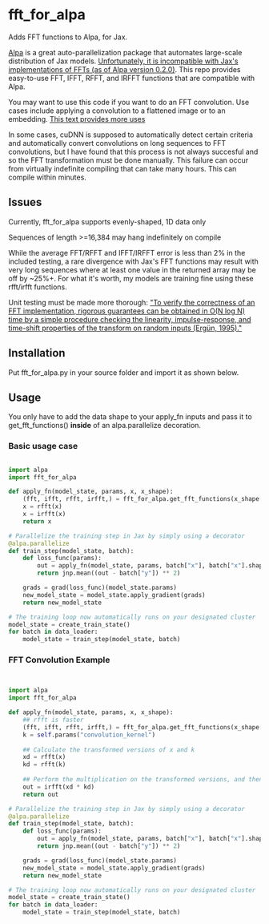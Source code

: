 # fft_for_alpa
Adds FFT functions to Alpa, for Jax.

[Alpa](https://github.com/alpa-projects/alpa) is a great auto-parallelization package that automates large-scale distribution of Jax models. [Unfortunately, it is incompatible with Jax's implementations of FFTs (as of Alpa version 0.2.0)](https://github.com/alpa-projects/alpa/issues/713). This repo provides easy-to-use FFT, IFFT, RFFT, and IRFFT functions that are compatible with Alpa.

You may want to use this code if you want to do an FFT convolution. Use cases include applying a convolution to a flattened image or to an embedding. [This text provides more uses](https://www.analog.com/media/en/technical-documentation/dsp-book/dsp_book_ch18.pdf)

In some cases, cuDNN is supposed to automatically detect certain criteria and automatically convert convolutions on long sequences to FFT convolutions, but I have found that this process is not always succesful and so the FFT transformation must be done manually. This failure can occur from virtually indefinite compiling that can take many hours. This can compile within minutes.

## Issues

Currently, fft_for_alpa supports evenly-shaped, 1D data only

Sequences of length >=16,384 may hang indefinitely on compile

While the average FFT/RFFT and IFFT/IRFFT error is less than 2% in the included testing, a rare divergence with Jax's FFT functions may result with very long sequences where at least one value in the returned array may be off by ~25%+. For what it's worth, my models are training fine using these rfft/irfft functions.

Unit testing must be made more thorough:
["To verify the correctness of an FFT implementation, rigorous guarantees can be obtained in O(N log N) time by a simple procedure checking the linearity, impulse-response, and time-shift properties of the transform on random inputs (Ergün, 1995)."](https://en.wikipedia.org/wiki/Fast_Fourier_transform#Computational_issues:~:text=To%20verify%20the%20correctness%20of%20an%20FFT%20implementation%2C%20rigorous%20guarantees%20can%20be%20obtained%20in%20O(N%C2%A0log%C2%A0N)%20time%20by%20a%20simple%20procedure%20checking%20the%20linearity%2C%20impulse%2Dresponse%2C%20and%20time%2Dshift%20properties%20of%20the%20transform%20on%20random%20inputs%20(Erg%C3%BCn%2C%201995).%5B39%5D)



## Installation
Put fft_for_alpa.py in your source folder and import it as shown below.

## Usage
You only have to add the data shape to your apply_fn inputs and pass it to get_fft_functions() **inside** of an alpa.parallelize decoration. 


### Basic usage case
```python

import alpa
import fft_for_alpa

def apply_fn(model_state, params, x, x_shape):
    (fft, ifft, rfft, irfft,) = fft_for_alpa.get_fft_functions(x_shape[-1])
    x = rfft(x)
    x = irfft(x)
    return x    

# Parallelize the training step in Jax by simply using a decorator
@alpa.parallelize
def train_step(model_state, batch):
    def loss_func(params):
        out = apply_fn(model_state, params, batch["x"], batch["x"].shape) # Add the shape as an argument to the model
        return jnp.mean((out - batch["y"]) ** 2)

    grads = grad(loss_func)(model_state.params)
    new_model_state = model_state.apply_gradient(grads)
    return new_model_state

# The training loop now automatically runs on your designated cluster
model_state = create_train_state()
for batch in data_loader:
    model_state = train_step(model_state, batch)
```


### FFT Convolution Example
```python


import alpa
import fft_for_alpa

def apply_fn(model_state, params, x, x_shape):
    ## rfft is faster
    (fft, ifft, rfft, irfft,) = fft_for_alpa.get_fft_functions(x_shape[-1])  
    k = self.params("convolution_kernel")
    
    ## Calculate the transformed versions of x and k
    xd = rfft(x)
    kd = rfft(k)
    
    ## Perform the multiplication on the transformed versions, and then perform an inverse transform
    out = irfft(xd * kd)
    return out

# Parallelize the training step in Jax by simply using a decorator
@alpa.parallelize
def train_step(model_state, batch):
    def loss_func(params):
        out = apply_fn(model_state, params, batch["x"], batch["x"].shape) # Add the shape as an argument to the model
        return jnp.mean((out - batch["y"]) ** 2)

    grads = grad(loss_func)(model_state.params)
    new_model_state = model_state.apply_gradient(grads)
    return new_model_state

# The training loop now automatically runs on your designated cluster
model_state = create_train_state()
for batch in data_loader:
    model_state = train_step(model_state, batch)
```
